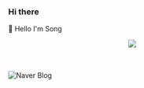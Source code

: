 ### Hi there 
👋 Hello I'm Song<br>

<div align="center">
	<img src="https://capsule-render.vercel.app/api?type=cylinder&color=auto&text=FE%20Developer&fontAlignY=45&fontSize=40&height=150&animation=blinking&desc=hanminss&descAlignY=70">
</div>

<br><br>
![Naver Blog](https://img.shields.io/badge/Blogger-FF5722?style=for-the-badge&logo=blogger&logoColor=white)
